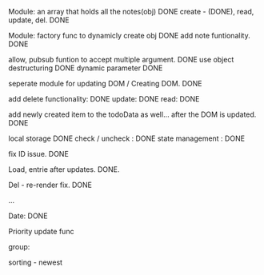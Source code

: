 Module:
an array that holds all the notes(obj) DONE
create - (DONE), read, update, del. DONE

Module:
factory func to dynamicly create obj DONE
add note funtionality. DONE

allow, pubsub funtion to accept multiple argument. DONE
use object destructuring DONE
dynamic parameter DONE

seperate module for updating DOM / Creating DOM. DONE

add delete functionality: DONE
update: DONE
read: DONE

add newly created item to the todoData as well... after the DOM is updated. DONE

local storage DONE
check / uncheck : DONE
state management : DONE

fix ID issue. DONE

Load, entrie after updates. DONE.

Del - re-render fix. DONE

...

Date: DONE

Priority update func

group:

sorting - newest
